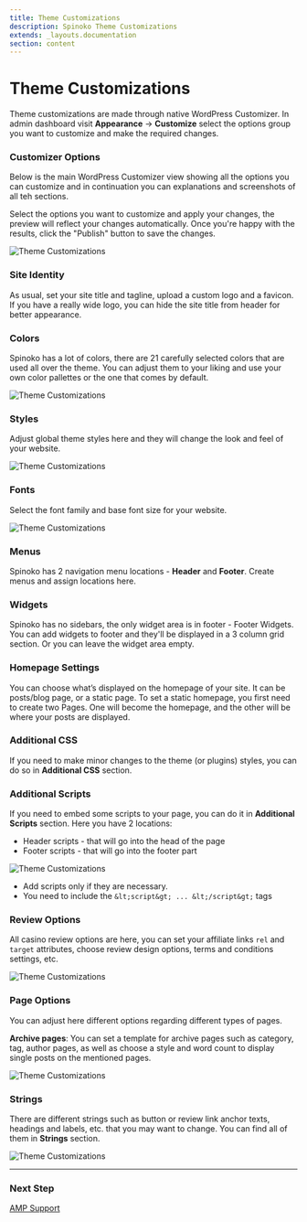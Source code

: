 ```yaml
---
title: Theme Customizations
description: Spinoko Theme Customizations
extends: _layouts.documentation
section: content
---
```


# Theme Customizations

Theme customizations are made through native WordPress Customizer.
In admin dashboard visit **Appearance** &#8594; **Customize** select the options group you want to customize and make the required changes.

### Customizer Options

Below is the main WordPress Customizer view showing all the options you can customize and in continuation you can explanations and screenshots of all teh sections.

Select the options you want to customize and apply your changes, the preview will reflect your changes automatically. Once you're happy with the results, click the "Publish" button to save the changes.

![Theme Customizations](/assets/images/spinoko/spinoko-customizer.png)

### Site Identity

As usual, set your site title and tagline, upload a custom logo and a favicon. If you have a really wide logo, you can hide the site title from header for better appearance.

### Colors

Spinoko has a lot of colors, there are 21 carefully selected colors that are used all over the theme. You can adjust them to your liking and use your own color pallettes or the one that comes by default.

![Theme Customizations](/assets/images/spinoko/spinoko-customizer-colors.png)

### Styles

Adjust global theme styles here and they will change the look and feel of your website.

![Theme Customizations](/assets/images/spinoko/spinoko-customizer-styles.png)

### Fonts

Select the font family and base font size for your website.

![Theme Customizations](/assets/images/spinoko/spinoko-customizer-fonts.png)

### Menus

Spinoko has 2 navigation menu locations - **Header** and **Footer**. Create menus and assign locations here.

### Widgets

Spinoko has no sidebars, the only widget area is in footer - Footer Widgets. You can add widgets to footer and they'll be displayed in a 3 column grid section. Or you can leave the widget area empty.

### Homepage Settings

 You can choose what’s displayed on the homepage of your site. It can be posts/blog page, or a static page. To set a static homepage, you first need to create two Pages. One will become the homepage, and the other will be where your posts are displayed.

### Additional CSS

If you need to make minor changes to the theme (or plugins) styles, you can do so in **Additional CSS** section.

### Additional Scripts

If you need to embed some scripts to your page, you can do it in **Additional Scripts** section. Here you have 2 locations:

- Header scripts - that will go into the head of the page
- Footer scripts - that will go into the footer part

![Theme Customizations](/assets/images/spinoko/spinoko-customizer-scripts.png)

- Add scripts only if they are necessary.
- You need to include the `&lt;script&gt; ... &lt;/script&gt;` tags

### Review Options

All casino review options are here, you can set your affiliate links `rel` and `target` attributes, choose review design options, terms and conditions settings, etc.

![Theme Customizations](/assets/images/spinoko/spinoko-customizer-reviews.png)

### Page Options

You can adjust here different options regarding different types of pages.

**Archive pages**: You can set a template for archive pages such as category, tag, author pages, as well as choose a style and word count to display single posts on the mentioned pages.

![Theme Customizations](/assets/images/spinoko/spinoko-customizer-pages.png)


### Strings

There are different strings such as button or review link anchor texts, headings and labels, etc. that you may want to change. You can find all of them in **Strings** section.

![Theme Customizations](/assets/images/spinoko/spinoko-customizer-strings.png)

---

### Next Step

[AMP Support](/docs/spinoko/amp/)
